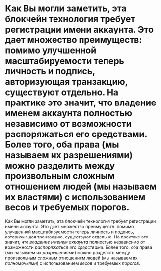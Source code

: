 # Как Вы могли заметить, эта блокчейн технология требует регистрации имени аккаунта. Это дает множество преимуществ: помимо улучшенной масштабируемости теперь личность и подпись, авторизующая транзакцию, существуют отдельно. На практике это значит, что владение именем аккаунта полностью независимо от возможности распоряжаться его средствами. Более того, оба права (мы называем их разрешениями) можно разделить между произвольным сложным отношением людей (мы называем их властями) с использованием весов и требуемых порогов.

Как Вы могли заметить, эта блокчейн технология требует регистрации имени аккаунта. Это дает множество преимуществ: помимо улучшенной масштабируемости теперь личность и подпись, авторизующая транзакцию, существуют отдельно. На практике это значит, что *владение именем аккаунта* полностью независимо от возможности *распоряжаться его средствами*. Более того, оба права (мы называем их *разрешениями*) можно разделить между произвольным сложным отношением людей (мы называем их *полномочиями*) с использованием *весов* и требуемых *порогов*.